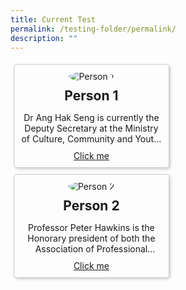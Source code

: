 ```yaml
---
title: Current Test
permalink: /testing-folder/permalink/
description: ""
---
```

<style>
.card-container {
  display: flex;
  flex-wrap: wrap;
}

.card {
  width: 45%;
  margin: 1%;
  padding: 10px;
  border: 1px solid #ccc;
  border-radius: 5px;
  box-shadow: 2px 2px 4px #ccc;
  text-align: center;
}

.card img {
  max-width: 100%;
  height: auto;
  border-radius: 50%;
}

.card h2 {
  margin-top: 10px;
  margin-bottom: 5px;
}

.card p {
  margin-bottom: 10px;
  overflow: hidden;
  text-overflow: ellipsis;
  display: -webkit-box;
  -webkit-line-clamp: 3;
  -webkit-box-orient: vertical;
}

.card a {
  
}


</style>

<div class="card-container">
  <div class="card">
    <img alt="Person 1" src="person1.jpg">
    <h2>Person 1</h2>
    <p>Dr Ang Hak Seng is currently the Deputy Secretary at the Ministry of Culture, Community and Youth. He was previously appointed as Commissioner of Charities (COC) and Executive Director of the Registry of Co-operative Societies and Mutual Benefit Organisations (RCS).</p>
    <a href="#">Click me</a>
  </div>
  
  <div class="card">
    <img alt="Person 2" src="person2.jpg">
    <h2>Person 2</h2>
    <p>Professor Peter Hawkins is the Honorary president of both the Association of Professional Executive Coaching and Supervision and the Academy of Executive Coaching</p>
    <a href="#">Click me</a>
  </div>
</div>